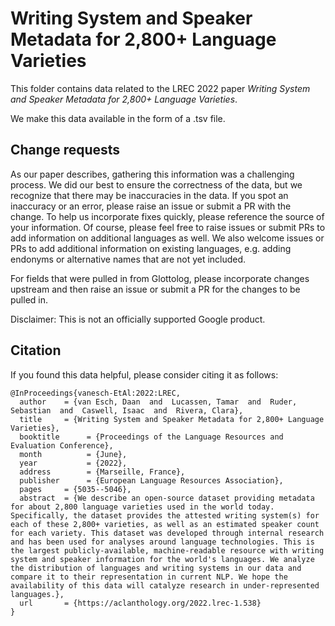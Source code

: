 # Writing System and Speaker Metadata for 2,800+ Language Varieties

This folder contains data related to the LREC 2022 paper *Writing System and
Speaker Metadata for 2,800+ Language Varieties*.

We make this data available in the form of a .tsv file.

## Change requests

As our paper describes, gathering this information was a challenging process. We
did our best to ensure the correctness of the data, but we recognize that there
may be inaccuracies in the data. If you spot an inaccuracy or an error, please
raise an issue or submit a PR with the change. To help us incorporate fixes
quickly, please reference the source of your information. Of course, please feel
free to raise issues or submit PRs to add information on additional languages
as well. We also welcome issues or PRs to add additional information on existing
languages, e.g. adding endonyms or alternative names that are not yet included.

For fields that were pulled in from Glottolog, please incorporate changes
upstream and then raise an issue or submit a PR for the changes to be pulled in.

Disclaimer: This is not an officially supported Google product.

## Citation

If you found this data helpful, please consider citing it as follows:

```
@InProceedings{vanesch-EtAl:2022:LREC,
  author    = {van Esch, Daan  and  Lucassen, Tamar  and  Ruder, Sebastian  and  Caswell, Isaac  and  Rivera, Clara},
  title     = {Writing System and Speaker Metadata for 2,800+ Language Varieties},
  booktitle      = {Proceedings of the Language Resources and Evaluation Conference},
  month          = {June},
  year           = {2022},
  address        = {Marseille, France},
  publisher      = {European Language Resources Association},
  pages     = {5035--5046},
  abstract  = {We describe an open-source dataset providing metadata for about 2,800 language varieties used in the world today. Specifically, the dataset provides the attested writing system(s) for each of these 2,800+ varieties, as well as an estimated speaker count for each variety. This dataset was developed through internal research and has been used for analyses around language technologies. This is the largest publicly-available, machine-readable resource with writing system and speaker information for the world's languages. We analyze the distribution of languages and writing systems in our data and compare it to their representation in current NLP. We hope the availability of this data will catalyze research in under-represented languages.},
  url       = {https://aclanthology.org/2022.lrec-1.538}
}
```
